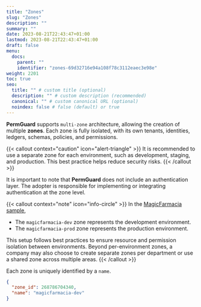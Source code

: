 ```yaml
---
title: "Zones"
slug: "Zones"
description: ""
summary: ""
date: 2023-08-21T22:43:47+01:00
lastmod: 2023-08-21T22:43:47+01:00
draft: false
menu:
  docs:
    parent: ""
    identifier: "zones-69d32716e94a108f78c3112eaec3e98e"
weight: 2201
toc: true
seo:
  title: "" # custom title (optional)
  description: "" # custom description (recommended)
  canonical: "" # custom canonical URL (optional)
  noindex: false # false (default) or true
---
```

**PermGuard** supports `multi-zone` architecture, allowing the creation of multiple **zones**.
Each zone is fully isolated, with its own tenants, identities, ledgers, schemas, policies, and permissions.

{{< callout context="caution" icon="alert-triangle" >}}
It is recommended to use a separate zone for each environment, such as development, staging, and production.
This best practice helps reduce security risks.
{{< /callout >}}

It is important to note that **PermGuard** does not include an authentication layer.
The adopter is responsible for implementing or integrating authentication at the zone level.

{{< callout context="note" icon="info-circle" >}}
In the [MagicFarmacia sample](/docs/0.1/getting-started/adoption-through-example#integration-use-case-pharmacy-branch-management),

- The `magicfarmacia-dev` zone represents the development environment.
- The `magicfarmacia-prod` zone represents the production environment.

This setup follows best practices to ensure resource and permission isolation between environments.
Beyond per-environment zones, a company may also choose to create separate zones per department or use a shared zone across multiple areas.
{{< /callout >}}

Each zone is uniquely identified by a `name`.

```json
{
  "zone_id": 268786704340,
  "name": "magicfarmacia-dev"
}
```
